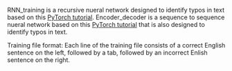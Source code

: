 RNN_training is a recursive nueral network designed to identify typos in text based on this [PyTorch tutorial](https://pytorch.org/tutorials/intermediate/seq2seq_translation_tutorial.html). Encoder_decoder is a sequence to sequence nueral network based on this [PyTorch tutorial](https://pytorch.org/tutorials/intermediate/seq2seq_translation_tutorial.html) that is also designed to identify typos in text. 

Training file format: 
Each line of the training file consists of a correct English sentence on the left, followed by a tab, followed by an incorrect Enlish sentence on the right. 
